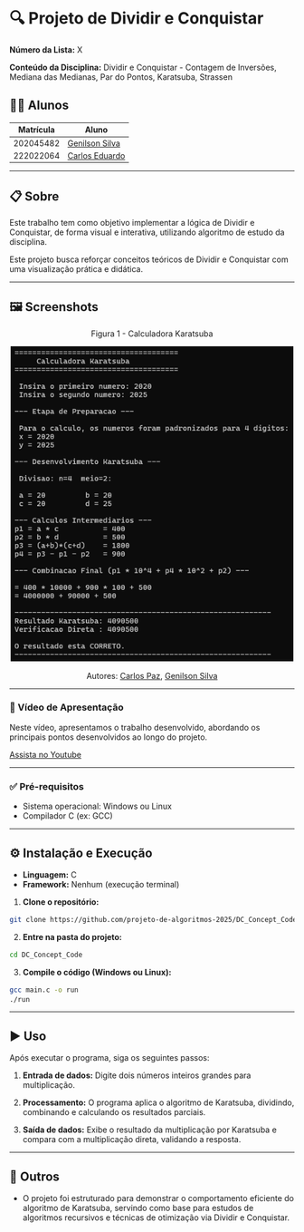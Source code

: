 # 🔍 Projeto de Dividir e Conquistar

**Número da Lista:** X

**Conteúdo da Disciplina:** Dividir e Conquistar - Contagem de Inversões, Mediana das Medianas, Par do Pontos, Karatsuba, Strassen

## 👨‍🏫 Alunos

| Matrícula   | Aluno             |
|-------------|-------------------|
| 202045482   | [Genilson Silva](https://github.com/GenilsonJrs)    |
| 222022064   | [Carlos Eduardo](https://github.com/dudupaz)    |

---

## 📋 Sobre

Este trabalho tem como objetivo implementar a lógica de Dividir e Conquistar, de forma visual e interativa, utilizando algoritmo de estudo da disciplina.

Este projeto busca reforçar conceitos teóricos de Dividir e Conquistar com uma visualização prática e didática.

---

## 🖼️ Screenshots

<p align="center">Figura 1 - Calculadora Karatsuba</p>

<p align="center">
  <img src="/assets/karatsuba.png" alt="Karatsuba" width="500"/>
</p>

<p align="center" style="font-size: 14px;">
  Autores: <a href="https://github.com/dudupaz" target="_blank">Carlos Paz</a>, 
  <a href="https://github.com/GenilsonJrs" target="_blank">Genilson Silva</a>
</p>

---

### 🎥 Vídeo de Apresentação

Neste vídeo, apresentamos o trabalho desenvolvido, abordando os principais pontos desenvolvidos ao longo do projeto.

[Assista no Youtube](https://www.youtube.com/watch?v=pgZLPxOJU-U)

---

### ✅ Pré-requisitos

- Sistema operacional: Windows ou Linux
- Compilador C (ex: GCC)

---

## ⚙️ Instalação e Execução

- **Linguagem:** C
- **Framework:** Nenhum (execução terminal)

1. **Clone o repositório:**

```bash
git clone https://github.com/projeto-de-algoritmos-2025/DC_Concept_Code.git
```
2. **Entre na pasta do projeto:**

```bash
cd DC_Concept_Code
```
3. **Compile o código (Windows ou Linux):**

```bash
gcc main.c -o run
./run
```

---

## ▶️ Uso

Após executar o programa, siga os seguintes passos:

1. **Entrada de dados:**
Digite dois números inteiros grandes para multiplicação.

2. **Processamento:**
O programa aplica o algoritmo de Karatsuba, dividindo, combinando e calculando os resultados parciais.

3. **Saída de dados:**
Exibe o resultado da multiplicação por Karatsuba e compara com a multiplicação direta, validando a resposta.

---

## 🧠 Outros

- O projeto foi estruturado para demonstrar o comportamento eficiente do algoritmo de Karatsuba, servindo como base para estudos de algoritmos recursivos e técnicas de otimização via Dividir e Conquistar.